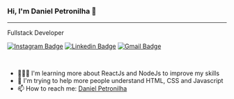 ### Hi, I'm Daniel Petronilha 👋
---
Fullstack Developer

[![Instagram Badge](https://img.shields.io/badge/-Daniel%20Petronilha-7300FD?style=flat-square&logo=instagram&logoColor=white&link=https://www.instagram.com/danielpetronilha/)](https://www.instagram.com/danielpetronilha) 
[![Linkedin Badge](https://img.shields.io/badge/-Daniel%20Petronilha-7300FD?style=flat-square&logo=Linkedin&logoColor=white&link=https://www.linkedin.com/in/danielpetronilha/)](https://www.linkedin.com/in/danielpetronilha) 
[![Gmail Badge](https://img.shields.io/badge/-petronilhadaniel@gmail.com-7300FD?style=flat-square&logo=Gmail&logoColor=white&link=petronilhadaniel@gmail.com)](mailto:petronilhadaniel@gmail.com)

<br>

- 👨🏻‍💻 I'm learning more about ReactJs and NodeJs to improve my skills
- 🤔 I'm trying to help more people understand HTML, CSS and Javascript
- 📫 How to reach me: [Daniel Petronilha](https://petronilha.github.io/DevLinks)


